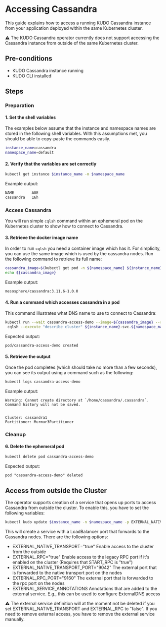 # Accessing Cassandra

This guide explains how to access a running KUDO Cassandra instance from your
application deployed within the same Kubernetes cluster.

:warning: The KUDO Cassandra operator currently does not support accessing the
Cassandra instance from outside of the same Kubernetes cluster.

## Pre-conditions

- KUDO Cassandra instance running
- KUDO CLI installed

## Steps

### Preparation

#### 1. Set the shell variables

The examples below assume that the instance and namespace names are stored in
the following shell variables. With this assumptions met, you should be able to
copy-paste the commands easily.

```bash
instance_name=cassandra
namespace_name=default
```

#### 2. Verify that the variables are set correctly

```bash
kubectl get instance $instance_name -n $namespace_name
```

Example output:

```bash
NAME        AGE
cassandra   16h
```

### Access Cassandra

You will run simple `cqlsh` command within an ephemeral pod on the Kubernetes
cluster to show how to connect to Cassandra.

#### 3. Retrieve the docker image name

In order to run `cqlsh` you need a container image which has it. For simplicity,
you can use the same image which is used by the cassandra nodes. Run the
following command to retrieve its full name:

```bash
cassandra_image=$(kubectl get pod -n ${namespace_name} ${instance_name}-node-0 --template '{{ (index .spec.containers 0).image }}{{"\n"}}')
echo ${cassandra_image}
```

Example output:

```
mesosphere/cassandra:3.11.6-1.0.0
```

#### 4. Run a command which accesses cassandra in a pod

This command illustrates what DNS name to use to connect to Cassandra:

```bash
kubectl run --wait cassandra-access-demo --image=${cassandra_image} --restart=Never -- \
 cqlsh --execute "describe cluster" ${instance_name}-svc.${namespace_name}.svc.cluster.local
```

Expected output:

```
pod/cassandra-access-demo created
```

#### 5. Retrieve the output

Once the pod completes (which should take no more than a few seconds), you can
see its output using a command such as the following:

```bash
kubectl logs cassandra-access-demo
```

Example output:

```
Warning: Cannot create directory at `/home/cassandra/.cassandra`. Command history will not be saved.


Cluster: cassandra1
Partitioner: Murmur3Partitioner
```

### Cleanup

#### 6. Delete the ephemeral pod

```bash
kubectl delete pod cassandra-access-demo
```

Expected output:

```
pod "cassandra-access-demo" deleted
```

## Access from outside the Cluster

The operator supports creation of a service that opens up ports to access
Cassandra from outside the cluster. To enable this, you have to set the
following variables:

```bash
kubectl kudo update $instance_name -n $namespace_name -p EXTERNAL_NATIVE_TRANSPORT=true
```

This will create a service with a LoadBalancer port that forwards to the
Cassandra nodes. There are the following options:

- EXTERNAL_NATIVE_TRANSPORT="true" Enable access to the cluster from the outside
- EXTERNAL_RPC="true" Enable access to the legacy RPC port if it's enabled on
  the cluster (Requires that START_RPC is "true")
- EXTERNAL_NATIVE_TRANSPORT_PORT="9042" The external port that is forwarded to
  the native transport port on the nodes
- EXTERNAL_RPC_PORT="9160" The external port that is forwarded to the rpc port
  on the nodes
- EXTERNAL_SERVICE_ANNOTATIONS Annotations that are added to the external service. E.g., this can be used to configure ExternalDNS access

:warning: The external service definition will at the moment not be deleted if
you set EXTERNAL_NATIVE_TRANSPORT and EXTERNAL_RPC to "false". If you need to
remove external access, you have to remove the external service manually.
